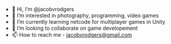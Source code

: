 - 👋 Hi, I’m @jacobvrodgers
- 👀 I’m interested in photography, programming, video games
- 🌱 I’m currently learning netcode for multiplayer games in Unity 
- 💞️ I’m looking to collaborate on game developement
- 📫 How to reach me - jacobvrodgers@gmail.com
